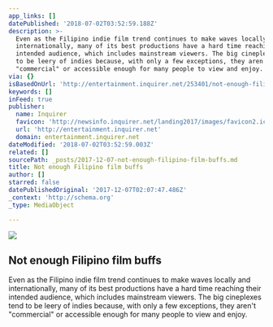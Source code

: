 ```yaml
---
app_links: []
datePublished: '2018-07-02T03:52:59.188Z'
description: >-
  Even as the Filipino indie film trend continues to make waves locally and
  internationally, many of its best productions have a hard time reaching their
  intended audience, which includes mainstream viewers. The big cineplexes tend
  to be leery of indies because, with only a few exceptions, they aren't
  "commercial" or accessible enough for many people to view and enjoy.
via: {}
isBasedOnUrl: 'http://entertainment.inquirer.net/253401/not-enough-filipino-film-buffs'
keywords: []
inFeed: true
publisher:
  name: Inquirer
  favicon: 'http://newsinfo.inquirer.net/landing2017/images/favicon2.ico'
  url: 'http://entertainment.inquirer.net'
  domain: entertainment.inquirer.net
dateModified: '2018-07-02T03:52:59.003Z'
related: []
sourcePath: _posts/2017-12-07-not-enough-filipino-film-buffs.md
title: Not enough Filipino film buffs
author: []
starred: false
datePublishedOriginal: '2017-12-07T02:07:47.486Z'
_context: 'http://schema.org'
_type: MediaObject

---
```

<article style=""><img src="https://imgflo.herokuapp.com/graph/2b2431f8e7ba7b0/823867aa453e27e9989db4bd10463f9c/noop.jpg?input=http%3A%2F%2Fentertainment.inquirer.net%2Fwp-content%2Fblogs.dir%2F6%2Ffiles%2F2017%2F12%2Ft0906kitakita-1-600x400.jpg" /><h1>Not enough Filipino film buffs</h1><p>Even as the Filipino indie film trend continues to make waves locally and internationally, many of its best productions have a hard time reaching their intended audience, which includes mainstream viewers. The big cineplexes tend to be leery of indies because, with only a few exceptions, they aren't "commercial" or accessible enough for many people to view and enjoy.</p></article>